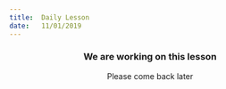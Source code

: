 ```yaml
---
title:  Daily Lesson
date:   11/01/2019
---
```


### <center>We are working on this lesson</center>
<center>Please come back later</center>